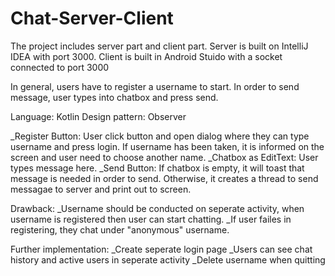 # Chat-Server-Client


The project includes server part and client part. Server is built on IntelliJ IDEA with port 3000.
Client is built in Android Stuido with a socket connected to port 3000

In general, users have to register a username to start. In order to send message, user types into chatbox and press send.
 
Language: Kotlin
Design pattern: Observer

_Register Button: User click button and open dialog where they can type username and press login. If username has been taken,
it is informed on the screen and user need to choose another name.
_Chatbox as EditText: User types message here.
_Send Button: If chatbox is empty, it will toast that message is needed in order to send. Otherwise, it creates a thread to send messagae to server and print out to screen.


Drawback: 
_Username should be conducted on seperate activity, when username is registered then user can start chatting.
_If user failes in registering, they chat under "anonymous" username.

Further implementation:
_Create seperate login page
_Users can see chat history and active users in seperate activity
_Delete username when quitting
